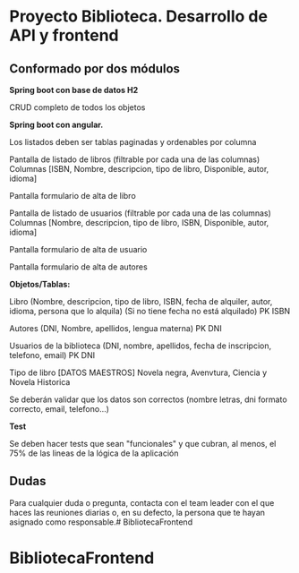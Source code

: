 # Proyecto Biblioteca. Desarrollo de API y frontend

## Conformado por dos módulos

**Spring boot con base de datos H2**

CRUD completo de todos los objetos

**Spring boot con angular.**

Los listados deben ser tablas paginadas y ordenables por columna

Pantalla de listado de libros 
(filtrable por cada una de las columnas) Columnas [ISBN, Nombre, descripcion, tipo de libro,  Disponible, autor, idioma]

Pantalla formulario de alta de libro

Pantalla de listado de usuarios
(filtrable por cada una de las columnas) Columnas [Nombre, descripcion, tipo de libro, ISBN, Disponible, autor, idioma]

Pantalla formulario de alta de usuario

Pantalla formulario de alta de autores
		
**Objetos/Tablas:**

Libro (Nombre, descripcion, tipo de libro, ISBN, fecha de alquiler, autor, idioma, persona que lo alquila) (Si no tiene fecha no está alquilado) PK ISBN

Autores (DNI, Nombre, apellidos, lengua materna) PK DNI

Usuarios de la biblioteca (DNI, nombre, apellidos, fecha de inscripcion, telefono, email) PK DNI

Tipo de libro [DATOS MAESTROS] Novela negra, Avenvtura, Ciencia y Novela Historica

Se deberán validar que los datos son correctos (nombre letras, dni formato correcto, email, telefono...)

**Test**

Se deben hacer tests que sean "funcionales" y que cubran, al menos, el 75% de las lineas de la lógica de la aplicación

## Dudas

Para cualquier duda o pregunta, contacta con el team leader con el que haces las reuniones diarias o, en su defecto, la persona que te hayan asignado como responsable.# BibliotecaFrontend
# BibliotecaFrontend
